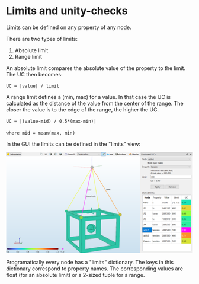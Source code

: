 # Limits and unity-checks

Limits can be defined on any property of any node.

There are two types of limits:

1. Absolute limit
2. Range limit

An absolute limit compares the absolute value of the property to the limit. The UC then
becomes:

```
UC = |value| / limit
```

A range limit defines a (min, max) for a value. In that case the UC is calculated as the distance of the value
from the center of the range. The closer the value is to the edge of the range, the higher the UC.

```
UC = |(value-mid) / 0.5*(max-min)|

where mid = mean(max, min)
```

In the GUI the limits can be defined in the "limits" view:

![Library](./images/limits.png)

Programatically every node has a "limits" dictionary. The keys in this dictionary correspond to
property names. The corresponding values are float (for an absolute limit) or a 2-sized tuple for a range.
